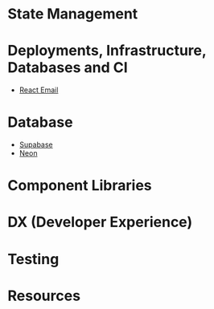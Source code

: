 # State Management

# Deployments, Infrastructure, Databases and CI

* [React Email](https://react.email/)

# Database
* [Supabase](supabase.com)
* [Neon](https://neon.tech/)

# Component Libraries

# DX (Developer Experience)

# Testing

# Resources
